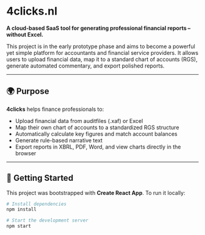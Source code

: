 # 4clicks.nl

**A cloud-based SaaS tool for generating professional financial reports – without Excel.**

This project is in the early prototype phase and aims to become a powerful yet simple platform for accountants and financial service providers. It allows users to upload financial data, map it to a standard chart of accounts (RGS), generate automated commentary, and export polished reports.

---

## 🌍 Purpose

**4clicks** helps finance professionals to:
- Upload financial data from auditfiles (.xaf) or Excel
- Map their own chart of accounts to a standardized RGS structure
- Automatically calculate key figures and match account balances
- Generate rule-based narrative text
- Export reports in XBRL, PDF, Word, and view charts directly in the browser

---

## 🚀 Getting Started

This project was bootstrapped with **Create React App**. To run it locally:

```bash
# Install dependencies
npm install

# Start the development server
npm start
